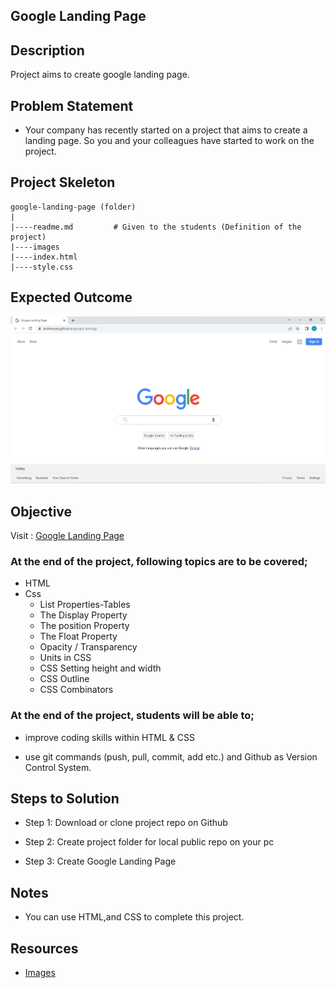 


## Google Landing Page

## Description
Project aims to create google landing page.

## Problem Statement

- Your company has recently started on a project that aims to create a landing page. So you and your colleagues have started to work on the project.

## Project Skeleton 

```
google-landing-page (folder)
|
|----readme.md         # Given to the students (Definition of the project)          
|----images               
|----index.html  
|----style.css
```

## Expected Outcome

![google Landing Page](google-landing.png)

## Objective

Visit : [Google Landing Page](https://murttkapln.github.io/Google-Landing-Page/)

### At the end of the project, following topics are to be covered;

- HTML 
- Css
  - List Properties-Tables
  - The Display Property
  - The position Property
  - The Float Property
  - Opacity / Transparency
  - Units in CSS
  - CSS Setting height and width
  - CSS Outline
  - CSS Combinators


### At the end of the project, students will be able to;

- improve coding skills within HTML & CSS

- use git commands (push, pull, commit, add etc.) and Github as Version Control System.

## Steps to Solution
  
- Step 1: Download or clone project repo on Github 

- Step 2: Create project folder for local public repo on your pc

- Step 3: Create Google Landing Page


## Notes

- You can use HTML,and CSS to complete this project.

## Resources

-  [Images](https://github.com/murttkapln/Google-Landing-Page/tree/master/images)




